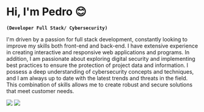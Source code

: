 # Hi, I'm Pedro 😊

**`(Developer Full Stack/ Cybersecurity)`**

I'm driven by a passion for full stack development, constantly looking to improve my skills both front-end and back-end. I have extensive experience in creating interactive and responsive web applications and programs. In addition, I am passionate about exploring digital security and implementing best practices to ensure the protection of project data and information. I possess a deep understanding of cybersecurity concepts and techniques, and I am always up to date with the latest trends and threats in the field. This combination of skills allows me to create robust and secure solutions that meet customer needs.

<p align="left">
    <a height="-50" width="-50" href="https://t.me/boloto1979"><img src="https://imagepng.org/wp-content/uploads/2017/11/telegram-icone-icon.png"></a>
    <a height="-50" width="-50" href="https://criarmeulink.com.br/u/1675193138"><img src="https://cdn-icons-png.flaticon.com/512/281/281769.png"></a>
</p>

